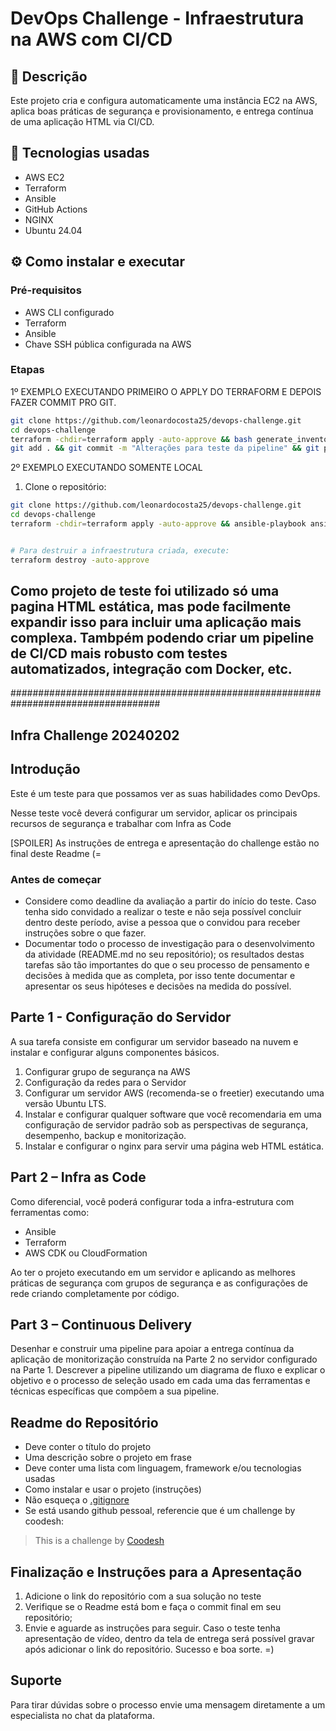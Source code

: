 # DevOps Challenge - Infraestrutura na AWS com CI/CD


## 🚀 Descrição

Este projeto cria e configura automaticamente uma instância EC2 na AWS, aplica boas práticas de segurança e provisionamento, e entrega contínua de uma aplicação HTML via CI/CD.

## 🧰 Tecnologias usadas

- AWS EC2
- Terraform
- Ansible
- GitHub Actions
- NGINX
- Ubuntu 24.04

## ⚙️ Como instalar e executar

### Pré-requisitos

- AWS CLI configurado
- Terraform
- Ansible
- Chave SSH pública configurada na AWS

### Etapas

1º EXEMPLO EXECUTANDO PRIMEIRO O APPLY DO TERRAFORM E DEPOIS FAZER COMMIT PRO GIT.
```bash
git clone https://github.com/leonardocosta25/devops-challenge.git
cd devops-challenge
terraform -chdir=terraform apply -auto-approve && bash generate_inventory.sh
git add . && git commit -m "Alterações para teste da pipeline" && git push origin main
```


2º EXEMPLO EXECUTANDO SOMENTE LOCAL

1. Clone o repositório:
```bash
git clone https://github.com/leonardocosta25/devops-challenge.git
cd devops-challenge
terraform -chdir=terraform apply -auto-approve && ansible-playbook ansible/provisioning.yml


# Para destruir a infraestrutura criada, execute: 
terraform destroy -auto-approve

```

## Como projeto de teste foi utilizado só uma pagina HTML estática, mas pode facilmente expandir isso para incluir uma aplicação mais complexa. Tambpém podendo criar um pipeline de CI/CD mais robusto com testes automatizados, integração com Docker, etc.







###################################################################################
## Infra Challenge 20240202

## Introdução

Este é um teste para que possamos ver as suas habilidades como DevOps.

Nesse teste você deverá configurar um servidor, aplicar os principais recursos de segurança e trabalhar com Infra as Code

[SPOILER] As instruções de entrega e apresentação do challenge estão no final deste Readme (=

### Antes de começar
 
- Considere como deadline da avaliação a partir do início do teste. Caso tenha sido convidado a realizar o teste e não seja possível concluir dentro deste período, avise a pessoa que o convidou para receber instruções sobre o que fazer.
- Documentar todo o processo de investigação para o desenvolvimento da atividade (README.md no seu repositório); os resultados destas tarefas são tão importantes do que o seu processo de pensamento e decisões à medida que as completa, por isso tente documentar e apresentar os seus hipóteses e decisões na medida do possível.


## **Parte 1 - Configuração do Servidor**

A sua tarefa consiste em configurar um servidor baseado na nuvem e instalar e configurar alguns componentes básicos.


1. Configurar grupo de segurança na AWS
2. Configuração da redes para o Servidor
3. Configurar um servidor AWS (recomenda-se o freetier) executando uma versão Ubuntu LTS.
4. Instalar e configurar qualquer software que você recomendaria em uma configuração de servidor padrão sob as perspectivas de segurança, desempenho, backup e monitorização.
5. Instalar e configurar o nginx para servir uma página web HTML estática.



## **Part 2 – Infra as Code**

Como diferencial, você poderá configurar toda a infra-estrutura com ferramentas como:

- Ansible
- Terraform
- AWS CDK ou CloudFormation

Ao ter o projeto executando em um servidor e aplicando as melhores práticas de segurança com grupos de segurança e as configurações de rede criando completamente por código.


## **Part 3 – Continuous Delivery**

Desenhar e construir uma pipeline para apoiar a entrega contínua da aplicação de monitorização construída na Parte 2 no servidor configurado na Parte 1. Descrever a pipeline utilizando um diagrama de fluxo e explicar o objetivo e o processo de seleção usado em cada uma das ferramentas e técnicas específicas que compõem a sua pipeline. 

## Readme do Repositório

- Deve conter o título do projeto
- Uma descrição sobre o projeto em frase
- Deve conter uma lista com linguagem, framework e/ou tecnologias usadas
- Como instalar e usar o projeto (instruções)
- Não esqueça o [.gitignore](https://www.toptal.com/developers/gitignore)
- Se está usando github pessoal, referencie que é um challenge by coodesh:  

>  This is a challenge by [Coodesh](https://coodesh.com/)

## Finalização e Instruções para a Apresentação

1. Adicione o link do repositório com a sua solução no teste
2. Verifique se o Readme está bom e faça o commit final em seu repositório;
3. Envie e aguarde as instruções para seguir. Caso o teste tenha apresentação de vídeo, dentro da tela de entrega será possível gravar após adicionar o link do repositório. Sucesso e boa sorte. =)


## Suporte

Para tirar dúvidas sobre o processo envie uma mensagem diretamente a um especialista no chat da plataforma. 

